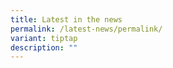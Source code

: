 ```yaml
---
title: Latest in the news
permalink: /latest-news/permalink/
variant: tiptap
description: ""
---
```

